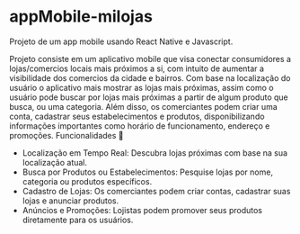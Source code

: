 # appMobile-milojas
 Projeto de um app mobile usando React Native e Javascript.

Projeto consiste em um aplicativo mobile que visa conectar consumidores a lojas/comercios locais mais próximos a si, com intuito de aumentar a visibilidade dos comercios da cidade e bairros. Com base na localização do usuário o aplicativo mais mostrar as lojas mais próximas, assim como o usuário pode buscar por lojas mais próximas a partir de algum produto que busca, ou uma categoria.
Além disso, os comerciantes podem criar uma conta, cadastrar seus estabelecimentos e produtos, disponibilizando informações importantes como horário de funcionamento, endereço e promoções.
Funcionalidades 🚀
- Localização em Tempo Real: Descubra lojas próximas com base na sua localização atual.
- Busca por Produtos ou Estabelecimentos: Pesquise lojas por nome, categoria ou produtos específicos.
- Cadastro de Lojas: Os comerciantes podem criar contas, cadastrar suas lojas e anunciar produtos.
- Anúncios e Promoções: Lojistas podem promover seus produtos diretamente para os usuários.
